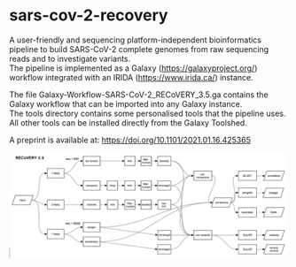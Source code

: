 # sars-cov-2-recovery
A user-friendly and sequencing platform-independent bioinformatics pipeline to build SARS-CoV-2 complete genomes from raw sequencing reads and to investigate variants.  
The pipeline is implemented as a Galaxy (https://galaxyproject.org/) workflow integrated with an IRIDA (https://www.irida.ca/) instance. 
  
The file Galaxy-Workflow-SARS-CoV-2_RECoVERY_3.5.ga contains the Galaxy workflow that can be imported into any Galaxy instance.  
The tools directory contains some personalised tools that the pipeline uses. All other tools can be installed directly from the Galaxy Toolshed.  

A preprint is available at: https://doi.org/10.1101/2021.01.16.425365

![flow chart of the tool](https://github.com/aknijn/sars-cov-2-recovery/blob/master/sars-cov-2-recovery.png?raw=true)
